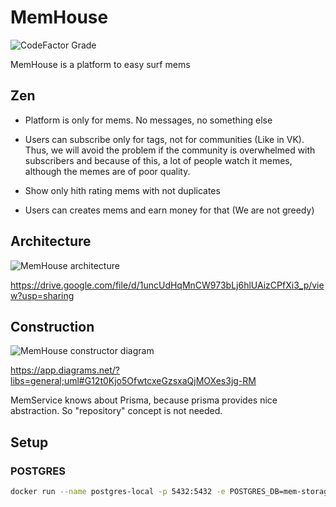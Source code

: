 # MemHouse

![CodeFactor Grade](https://img.shields.io/codefactor/grade/github/asmirnov-backend/MemHouse)

MemHouse is a platform to easy surf mems

## Zen

- Platform is only for mems. No messages, no something else

- Users can subscribe only for tags, not for communities (Like in VK). Thus, we will avoid the problem if the community is overwhelmed with subscribers and because of this, a lot of people watch it memes, although the memes are of poor quality.

- Show only hith rating mems with not duplicates

- Users can creates mems and earn money for that (We are not greedy)

## Architecture

![MemHouse architecture](https://user-images.githubusercontent.com/93443107/173183041-9be59e04-40d6-42b4-b394-a82431f6b0a4.png)

<https://drive.google.com/file/d/1uncUdHqMnCW973bLj6hlUAizCPfXi3_p/view?usp=sharing>

## Construction

![MemHouse constructor diagram](https://user-images.githubusercontent.com/93443107/173183086-825c3bc3-995a-42ef-8760-93d04e4f5856.png)

<https://app.diagrams.net/?libs=general;uml#G12t0Kjo5OfwtcxeGzsxaQjMOXes3jg-RM>

MemService knows about Prisma, because prisma provides nice abstraction. So "repository" concept is not needed.

## Setup

### POSTGRES

```bash
docker run --name postgres-local -p 5432:5432 -e POSTGRES_DB=mem-storage -e POSTGRES_HOST_AUTH_METHOD=trust -e POSTGRES_USER=root -d postgres
```

